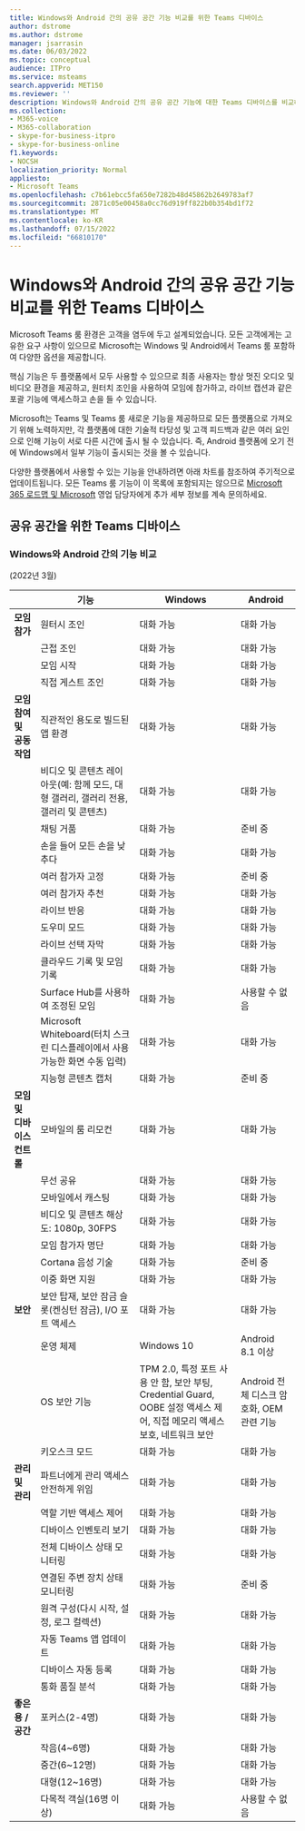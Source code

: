 ```yaml
---
title: Windows와 Android 간의 공유 공간 기능 비교를 위한 Teams 디바이스
author: dstrome
ms.author: dstrome
manager: jsarrasin
ms.date: 06/03/2022
ms.topic: conceptual
audience: ITPro
ms.service: msteams
search.appverid: MET150
ms.reviewer: ''
description: Windows와 Android 간의 공유 공간 기능에 대한 Teams 디바이스를 비교하는 가이드입니다.
ms.collection:
- M365-voice
- M365-collaboration
- skype-for-business-itpro
- skype-for-business-online
f1.keywords:
- NOCSH
localization_priority: Normal
appliesto:
- Microsoft Teams
ms.openlocfilehash: c7b61ebcc5fa650e7282b48d45862b2649783af7
ms.sourcegitcommit: 2871c05e00458a0cc76d919ff822b0b354bd1f72
ms.translationtype: MT
ms.contentlocale: ko-KR
ms.lasthandoff: 07/15/2022
ms.locfileid: "66810170"
---
```

# <a name="teams-devices-for-shared-spaces-feature-comparison-between-windows-and-android"></a>Windows와 Android 간의 공유 공간 기능 비교를 위한 Teams 디바이스 
Microsoft Teams 룸 환경은 고객을 염두에 두고 설계되었습니다. 모든 고객에게는 고유한 요구 사항이 있으므로 Microsoft는 Windows 및 Android에서 Teams 룸 포함하여 다양한 옵션을 제공합니다. 

핵심 기능은 두 플랫폼에서 모두 사용할 수 있으므로 최종 사용자는 항상 멋진 오디오 및 비디오 환경을 제공하고, 원터치 조인을 사용하여 모임에 참가하고, 라이브 캡션과 같은 포괄 기능에 액세스하고 손을 들 수 있습니다. 

Microsoft는 Teams 및 Teams 룸 새로운 기능을 제공하므로 모든 플랫폼으로 가져오기 위해 노력하지만, 각 플랫폼에 대한 기술적 타당성 및 고객 피드백과 같은 여러 요인으로 인해 기능이 서로 다른 시간에 출시 될 수 있습니다. 즉, Android 플랫폼에 오기 전에 Windows에서 일부 기능이 출시되는 것을 볼 수 있습니다. 

다양한 플랫폼에서 사용할 수 있는 기능을 안내하려면 아래 차트를 참조하여 주기적으로 업데이트됩니다. 모든 Teams 룸 기능이 이 목록에 포함되지는 않으므로 [Microsoft 365 로드맵 및 Microsoft](https://www.microsoft.com/en-us/microsoft-365/roadmap) 영업 담당자에게 추가 세부 정보를 계속 문의하세요.    

## <a name="teams-devices-for-shared-spaces"></a>공유 공간을 위한 Teams 디바이스
### <a name="feature-comparison-between-windows-and-android"></a>Windows와 Android 간의 기능 비교
(2022년 3월) 

| &ensp; | 기능 |Windows|Android|
|-----------------------|---------|--------|--------|
|**모임 참가**|원터시 조인 |대화 가능  |대화 가능 |
||근접 조인 |대화 가능  |대화 가능 |
||모임 시작 |대화 가능  |대화 가능 |
||직접 게스트 조인 |대화 가능  |대화 가능 |
|**모임 참여 및 공동 작업**|직관적인 용도로 빌드된 앱 환경 |대화 가능  |대화 가능 |
||비디오 및 콘텐츠 레이아웃(예: 함께 모드, 대형 갤러리, 갤러리 전용, 갤러리 및 콘텐츠) |대화 가능  |대화 가능 |
||채팅 거품|대화 가능 |준비 중 |
||손을 들어 모든 손을 낮추다 |대화 가능  |대화 가능 |
||여러 참가자 고정 |대화 가능  |준비 중 |
||여러 참가자 추천 |대화 가능 |대화 가능 |
||라이브 반응 |대화 가능  |대화 가능 |
||도우미 모드 |대화 가능 |대화 가능 |
||라이브 선택 자막 |대화 가능  |대화 가능 |
||클라우드 기록 및 모임 기록 |대화 가능  |대화 가능 |
||Surface Hub를 사용하여 조정된 모임 |대화 가능 |사용할 수 없음 |
||Microsoft Whiteboard(터치 스크린 디스플레이에서 사용 가능한 화면 수동 입력) |대화 가능  |대화 가능 |
||지능형 콘텐츠 캡처 |대화 가능  |준비 중 |
|**모임 및 디바이스 컨트롤**|모바일의 룸 리모컨 |대화 가능  |대화 가능 |
||무선 공유 |대화 가능  |대화 가능 |
||모바일에서 캐스팅 |대화 가능  |대화 가능 |
||비디오 및 콘텐츠 해상도: 1080p, 30FPS |대화 가능  |대화 가능 |
||모임 참가자 명단 |대화 가능  |대화 가능 |
||Cortana 음성 기술 |대화 가능  |준비 중 |
||이중 화면 지원 |대화 가능  |대화 가능 |
|**보안**|보안 탑재, 보안 잠금 슬롯(켄싱턴 잠금), I/O 포트 액세스 |대화 가능  |대화 가능 |
||운영 체제 |Windows 10  |Android 8.1 이상 |
||OS 보안 기능 |TPM 2.0, 특정 포트 사용 안 함, 보안 부팅, Credential Guard, OOBE 설정 액세스 제어, 직접 메모리 액세스 보호, 네트워크 보안 |Android 전체 디스크 암호화, OEM 관련 기능 |
||키오스크 모드 |대화 가능  |대화 가능 |
|**관리 및 관리**|파트너에게 관리 액세스 안전하게 위임 |대화 가능  |대화 가능 |
||역할 기반 액세스 제어 |대화 가능  |대화 가능 |
||디바이스 인벤토리 보기 |대화 가능  |대화 가능 |
||전체 디바이스 상태 모니터링 |대화 가능  |대화 가능 |
||연결된 주변 장치 상태 모니터링 |대화 가능  |준비 중 |
||원격 구성(다시 시작, 설정, 로그 컬렉션) |대화 가능  |대화 가능 |
||자동 Teams 앱 업데이트 |대화 가능  |대화 가능 |
||디바이스 자동 등록 |대화 가능 |대화 가능 |
||통화 품질 분석 |대화 가능  |대화 가능 |
|**좋은 용 / 공간**|포커스(2-4명) |대화 가능  |대화 가능 |
||작음(4~6명) |대화 가능  |대화 가능 |
||중간(6~12명) |대화 가능  |대화 가능 |
||대형(12~16명) |대화 가능  |대화 가능 |
||다목적 객실(16명 이상) |대화 가능  |사용할 수 없음 |

